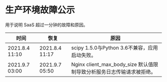 # 生产环境故障公示

用于说明 SaaS 超过一分钟的故障和原因。

|时间 |恢复  | 原因|
--- | --- | ---
|2021.8.4 11:10|2021.8.4 11:17|scipy 1.5.0与Python 3.6不兼容，应用启动失败。|
|2021.9.7 03:00|2021.9.7 05:50|Nginx client_max_body_size 默认值限制导致分析服务日志传输请求被拒绝。|